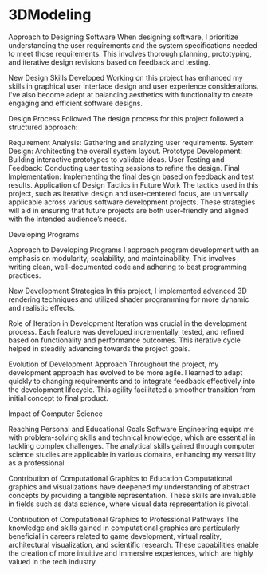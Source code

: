 # 3DModeling

Approach to Designing Software
When designing software, I prioritize understanding the user requirements and the system specifications needed to meet those requirements. This involves thorough planning, prototyping, and iterative design revisions based on feedback and testing.

New Design Skills Developed
Working on this project has enhanced my skills in graphical user interface design and user experience considerations. I've also become adept at balancing aesthetics with functionality to create engaging and efficient software designs.

Design Process Followed
The design process for this project followed a structured approach:

Requirement Analysis: Gathering and analyzing user requirements.
System Design: Architecting the overall system layout.
Prototype Development: Building interactive prototypes to validate ideas.
User Testing and Feedback: Conducting user testing sessions to refine the design.
Final Implementation: Implementing the final design based on feedback and test results.
Application of Design Tactics in Future Work
The tactics used in this project, such as iterative design and user-centered focus, are universally applicable across various software development projects. These strategies will aid in ensuring that future projects are both user-friendly and aligned with the intended audience’s needs.

Developing Programs

Approach to Developing Programs
I approach program development with an emphasis on modularity, scalability, and maintainability. This involves writing clean, well-documented code and adhering to best programming practices.

New Development Strategies
In this project, I implemented advanced 3D rendering techniques and utilized shader programming for more dynamic and realistic effects.

Role of Iteration in Development
Iteration was crucial in the development process. Each feature was developed incrementally, tested, and refined based on functionality and performance outcomes. This iterative cycle helped in steadily advancing towards the project goals.

Evolution of Development Approach
Throughout the project, my development approach has evolved to be more agile. I learned to adapt quickly to changing requirements and to integrate feedback effectively into the development lifecycle. This agility facilitated a smoother transition from initial concept to final product.

Impact of Computer Science

Reaching Personal and Educational Goals
Software Engineering equips me with problem-solving skills and technical knowledge, which are essential in tackling complex challenges. The analytical skills gained through computer science studies are applicable in various domains, enhancing my versatility as a professional.

Contribution of Computational Graphics to Education
Computational graphics and visualizations have deepened my understanding of abstract concepts by providing a tangible representation. These skills are invaluable in fields such as data science, where visual data representation is pivotal.

Contribution of Computational Graphics to Professional Pathways
The knowledge and skills gained in computational graphics are particularly beneficial in careers related to game development, virtual reality, architectural visualization, and scientific research. These capabilities enable the creation of more intuitive and immersive experiences, which are highly valued in the tech industry.
